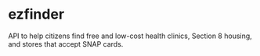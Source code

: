 ezfinder
========

API to help citizens find free and low-cost health clinics, Section 8 housing, and stores that accept SNAP cards.
